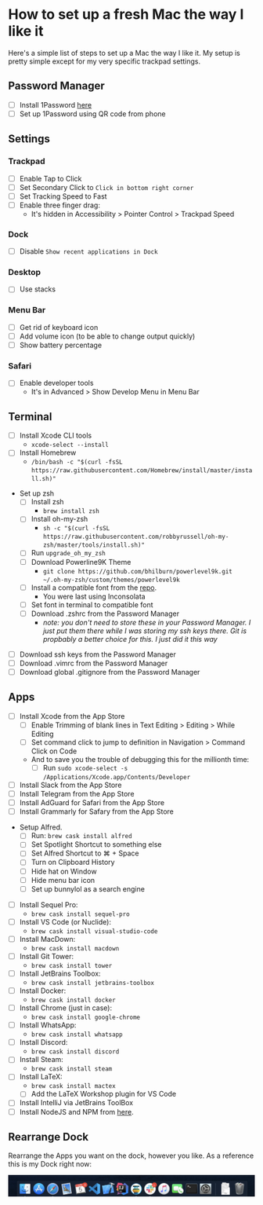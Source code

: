 # How to set up a fresh Mac the way I like it

Here's a simple list of steps to set up a Mac the way I like it. My setup is pretty simple except for my very specific trackpad settings.

## Password Manager

- [ ] Install 1Password [here](https://1password.com/downloads/mac/)
- [ ] Set up 1Password using QR code from phone

## Settings

### Trackpad

- [ ] Enable Tap to Click
- [ ] Set Secondary Click to `Click in bottom right corner`
- [ ] Set Tracking Speed to Fast
- [ ] Enable three finger drag:
	- It's hidden in Accessibility > Pointer Control > Trackpad Speed

### Dock

- [ ] Disable `Show recent applications in Dock`

### Desktop

- [ ] Use stacks

### Menu Bar

- [ ] Get rid of keyboard icon
- [ ] Add volume icon (to be able to change output quickly)
- [ ] Show battery percentage

### Safari

- [ ] Enable developer tools
	- It's in Advanced > Show Develop Menu in Menu Bar

## Terminal

- [ ] Install Xcode CLI tools
	- `xcode-select --install`
- [ ] Install Homebrew
	- `/bin/bash -c "$(curl -fsSL https://raw.githubusercontent.com/Homebrew/install/master/install.sh)"`
- Set up zsh
	- [ ] Install zsh
		- `brew install zsh`
	- [ ] Install oh-my-zsh 
		- `sh -c "$(curl -fsSL https://raw.githubusercontent.com/robbyrussell/oh-my-zsh/master/tools/install.sh)"`
	- [ ] Run `upgrade_oh_my_zsh`
	- [ ] Download Powerline9K Theme 
		- `git clone https://github.com/bhilburn/powerlevel9k.git ~/.oh-my-zsh/custom/themes/powerlevel9k`
	- [ ] Install a compatible font from the [repo](https://github.com/powerline/fonts).
		- You were last using Inconsolata
	- [ ] Set font in terminal to compatible font
	- [ ] Download .zshrc from the Password Manager 
		- *note: you don't need to store these in your Password Manager. I just put them there while I was storing my ssh keys there. Git is propbably a better choice for this. I just did it this way*
- [ ] Download ssh keys from the Password Manager
- [ ] Download .vimrc from the Password Manager
- [ ] Download global .gitignore from the Password Manager

## Apps

- [ ] Install Xcode from the App Store
	- [ ] Enable Trimming of blank lines in Text Editing > Editing > While Editing
	- [ ] Set command click to jump to definition in Navigation > Command Click on Code
	- And to save you the trouble of debugging this for the millionth time:
		- [ ] Run `sudo xcode-select -s /Applications/Xcode.app/Contents/Developer`
- [ ] Install Slack from the App Store
- [ ] Install Telegram from the App Store
- [ ] Install AdGuard for Safari from the App Store
- [ ] Install Grammarly for Safary from the App Store
- Setup Alfred.
	- [ ] Run: `brew cask install alfred`
 	- [ ] Set Spotlight Shortcut to something else
 	- [ ] Set Alfred Shortcut to ⌘ + Space
 	- [ ] Turn on Clipboard History
 	- [ ] Hide hat on Window
 	- [ ] Hide menu bar icon
	- [ ] Set up bunnylol as a search engine
- [ ] Install Sequel Pro:
	- `brew cask install sequel-pro`
- [ ] Install VS Code (or Nuclide):
	- `brew cask install visual-studio-code`
- [ ] Install MacDown:
	- `brew cask install macdown`
- [ ] Install Git Tower:
	- `brew cask install tower`
- [ ] Install JetBrains Toolbox:
	- `brew cask install jetbrains-toolbox`
- [ ] Install Docker:
	- `brew cask install docker`
- [ ] Install Chrome (just in case):
	- `brew cask install google-chrome`
- [ ] Install WhatsApp:
	- `brew cask install whatsapp`
- [ ] Install Discord:
	- `brew cask install discord`
- [ ] Install Steam:
	- `brew cask install steam`
- [ ] Install LaTeX:
	- `brew cask install mactex`
	- [ ] Add the LaTeX Workshop plugin for VS Code
- [ ] Install IntelliJ via JetBrains ToolBox
- [ ] Install NodeJS and NPM from [here](https://nodejs.org/).

## Rearrange Dock

Rearrange the Apps you want on the dock, however you like.
As a reference this is my Dock right now:

![](dock.png)
